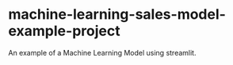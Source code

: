 # machine-learning-sales-model-example-project
An example of a Machine Learning Model using streamlit.
